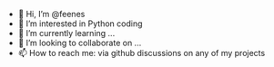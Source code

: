 - 👋 Hi, I’m @feenes
- 👀 I’m interested in Python coding
- 🌱 I’m currently learning ...
- 💞️ I’m looking to collaborate on ...
- 📫 How to reach me: via github discussions on any of my projects

<!---
feenes/feenes is a ✨ special ✨ repository because its `README.md` (this file) appears on your GitHub profile.
You can click the Preview link to take a look at your changes.
--->
